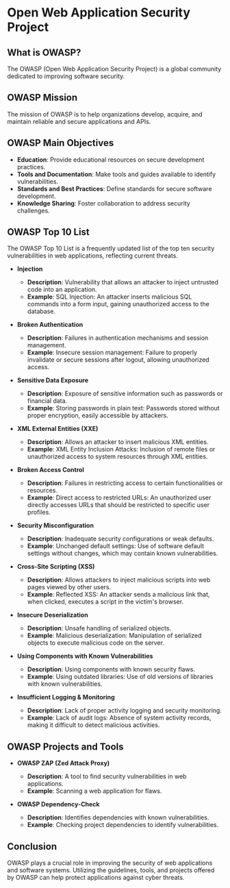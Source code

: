 # Open Web Application Security Project

## What is OWASP?

The OWASP (Open Web Application Security Project) is a global community dedicated to improving software security.

## OWASP Mission

The mission of OWASP is to help organizations develop, acquire, and maintain reliable and secure applications and APIs.

## OWASP Main Objectives

- **Education**: Provide educational resources on secure development practices.
- **Tools and Documentation**: Make tools and guides available to identify vulnerabilities.
- **Standards and Best Practices**: Define standards for secure software development.
- **Knowledge Sharing**: Foster collaboration to address security challenges.

## OWASP Top 10 List

The OWASP Top 10 List is a frequently updated list of the top ten security vulnerabilities in web applications, reflecting current threats.

- **Injection**
    - **Description**: Vulnerability that allows an attacker to inject untrusted code into an application.
    - **Example**: SQL Injection: An attacker inserts malicious SQL commands into a form input, gaining unauthorized access to the database.

- **Broken Authentication**
    - **Description**: Failures in authentication mechanisms and session management.
    - **Example**: Insecure session management: Failure to properly invalidate or secure sessions after logout, allowing unauthorized access.

- **Sensitive Data Exposure**
    - **Description**: Exposure of sensitive information such as passwords or financial data.
    - **Example**: Storing passwords in plain text: Passwords stored without proper encryption, easily accessible by attackers.

- **XML External Entities (XXE)**
    - **Description**: Allows an attacker to insert malicious XML entities.
    - **Example**: XML Entity Inclusion Attacks: Inclusion of remote files or unauthorized access to system resources through XML entities.

- **Broken Access Control**
    - **Description**: Failures in restricting access to certain functionalities or resources.
    - **Example**: Direct access to restricted URLs: An unauthorized user directly accesses URLs that should be restricted to specific user profiles.

- **Security Misconfiguration**
    - **Description**: Inadequate security configurations or weak defaults.
    - **Example**: Unchanged default settings: Use of software default settings without changes, which may contain known vulnerabilities.

- **Cross-Site Scripting (XSS)**
    - **Description**: Allows attackers to inject malicious scripts into web pages viewed by other users.
    - **Example**: Reflected XSS: An attacker sends a malicious link that, when clicked, executes a script in the victim's browser.

- **Insecure Deserialization**
    - **Description**: Unsafe handling of serialized objects.
    - **Example**: Malicious deserialization: Manipulation of serialized objects to execute malicious code on the server.

- **Using Components with Known Vulnerabilities**
    - **Description**: Using components with known security flaws.
    - **Example**: Using outdated libraries: Use of old versions of libraries with known vulnerabilities.

- **Insufficient Logging & Monitoring**
    - **Description**: Lack of proper activity logging and security monitoring.
    - **Example**: Lack of audit logs: Absence of system activity records, making it difficult to detect malicious activities.

## OWASP Projects and Tools

- **OWASP ZAP (Zed Attack Proxy)**
    - **Description**: A tool to find security vulnerabilities in web applications.
    - **Example**: Scanning a web application for flaws.

- **OWASP Dependency-Check**
    - **Description**: Identifies dependencies with known vulnerabilities.
    - **Example**: Checking project dependencies to identify vulnerabilities.

## Conclusion

OWASP plays a crucial role in improving the security of web applications and software systems. Utilizing the guidelines, tools, and projects offered by OWASP can help protect applications against cyber threats.
